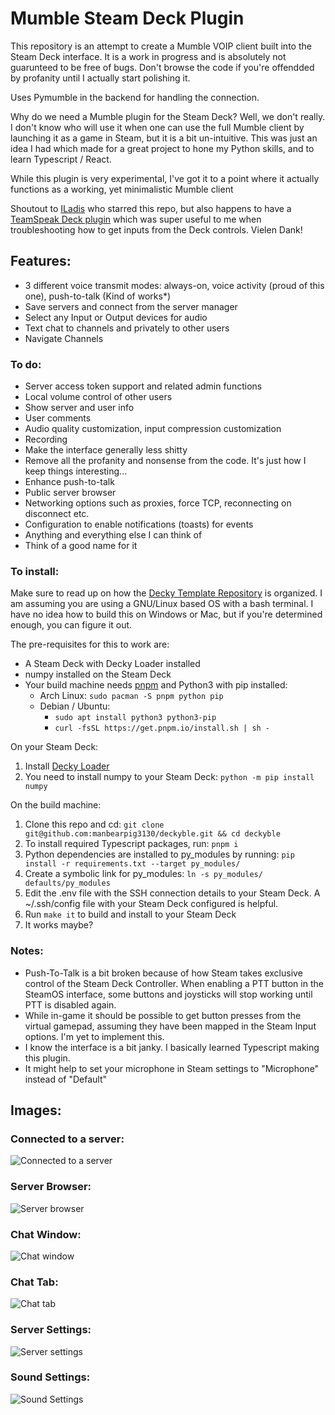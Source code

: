 # Mumble Steam Deck Plugin

This repository is an attempt to create a Mumble VOIP client built into the Steam Deck interface. It is a work in progress and is absolutely not guarunteed to be free of bugs. Don't browse the code if you're offendded by profanity until I actually start polishing it.

Uses Pymumble in the backend for handling the connection.

Why do we need a Mumble plugin for the Steam Deck? 
Well, we don't really. I don't know who will use it when one can use the full Mumble client by launching it as a game in Steam, but it is a bit un-intuitive. 
This was just an idea I had which made for a great project to hone my Python skills, and to learn Typescript / React. 

While this plugin is very experimental, I've got it to a point where it actually functions as a working, yet minimalistic Mumble client

Shoutout to [ILadis](https://github.com/ILadis) who starred this repo, but also happens to have a [TeamSpeak Deck plugin](https://github.com/ILadis/ts3-qs4sd) which was super useful to me when troubleshooting how to get inputs from the Deck controls. Vielen Dank!

## Features:
- 3 different voice transmit modes: always-on, voice activity (proud of this one), push-to-talk (Kind of works*)
- Save servers and connect from the server manager
- Select any Input or Output devices for audio
- Text chat to channels and privately to other users
- Navigate Channels

### To do:
- Server access token support and related admin functions
- Local volume control of other users
- Show server and user info
- User comments
- Audio quality customization, input compression customization
- Recording
- Make the interface generally less shitty
- Remove all the profanity and nonsense from the code. It's just how I keep things interesting...
- Enhance push-to-talk
- Public server browser
- Networking options such as proxies, force TCP, reconnecting on disconnect etc.
- Configuration to enable notifications (toasts) for events
- Anything and everything else I can think of
- Think of a good name for it

### To install:
 Make sure to read up on how the [Decky Template Repository](https://github.com/SteamDeckHomebrew/decky-plugin-template) is organized. 
 I am assuming you are using a GNU/Linux based OS with a bash terminal. I have no idea how to build this on Windows or Mac, but if you're determined enough, you can figure it out.

The pre-requisites for this to work are:
-  A Steam Deck with Decky Loader installed
-  numpy installed on the Steam Deck
-  Your build machine needs [pnpm](https://pnpm.io/installation) and Python3 with pip installed:
    - Arch Linux: `sudo pacman -S pnpm python pip`
    - Debian / Ubuntu:
        - `sudo apt install python3 python3-pip`
        - `curl -fsSL https://get.pnpm.io/install.sh | sh -`

On your Steam Deck:
1. Install [Decky Loader](https://github.com/SteamDeckHomebrew/decky-loader)
2. You need to install numpy to your Steam Deck: `python -m pip install numpy`

On the build machine:
1. Clone this repo and cd: `git clone git@github.com:manbearpig3130/deckyble.git && cd deckyble`
2. To install required Typescript packages, run: `pnpm i`
3. Python dependencies are installed to py_modules by running: `pip install -r requirements.txt --target py_modules/`
4. Create a symbolic link for py_modules: `ln -s py_modules/ defaults/py_modules`
5. Edit the .env file with the SSH connection details to your Steam Deck. A ~/.ssh/config file with your Steam Deck configured is helpful.
6. Run `make it` to build and install to your Steam Deck
7. It works maybe?

### Notes:

* Push-To-Talk is a bit broken because of how Steam takes exclusive control of the Steam Deck Controller. When enabling a PTT button in the SteamOS interface, some buttons and joysticks will stop working until PTT is disabled again.
* While in-game it should be possible to get button presses from the virtual gamepad, assuming they have been mapped in the Steam Input options. I'm yet to implement this.
* I know the interface is a bit janky. I basically learned Typescript making this plugin.
* It might help to set your microphone in Steam settings to "Microphone" instead of "Default"


## Images:

### Connected to a server:
![Connected to a server](img/server.png)

### Server Browser:
![Server browser](img/browser.png)

### Chat Window:
![Chat window](img/chatbox.png)

### Chat Tab:
![Chat tab](img/chat2.png)

### Server Settings:
![Server settings](img/serversettings.png)

### Sound Settings:
![Sound Settings](img/soundsettings.png)
